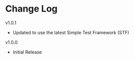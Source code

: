 # Change Log

v1.0.1

- Updated to use the latest Simple Test Framework (STF)

v1.0.0

- Initial Release
